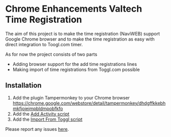 Chrome Enhancements Valtech Time Registration
================================

The aim of this project is to make the time registration (NaviWEB) support Google Chrome browser and to make the time registration as easy with direct integration to Toogl.com timer.

As for now the project consists of two parts
* Adding browser support for the add time registrations lines
* Making import of time registrations from Toggl.com possible

Installation
-------

1. Add the plugin Tampermonkey to your Chrome browser https://chrome.google.com/webstore/detail/tampermonkey/dhdgffkkebhmkfjojejmpbldmpobfkfo
2. Add the [Add Activity script](https://github.com/sunetjensen/valtech-time-chrome-enhancements/raw/master/AddActivity.user.js)
3. Add the [Import From Toggl script](https://raw.github.com/sunetjensen/valtech-time-chrome-enhancements/master/ImportFromToggl.user.js)

Please report any issues [here](https://github.com/sunetjensen/valtech-time-chrome-enhancements/issues). 